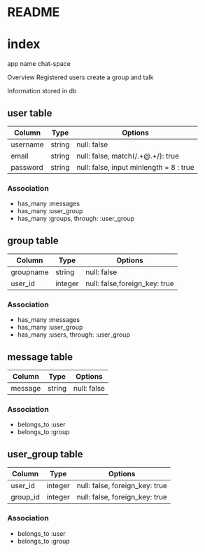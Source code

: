 # README

# index
app name
chat-space

Overview
Registered users create a group and talk


Information stored in db
## user table
|Column|Type|Options|
|------|----|-------|
|username|string|null: false|
|email|string|null: false, match(/.+@.+/): true|
|password|string|null: false, input minlength = 8 : true|
### Association
- has_many :messages
- has_many :user_group
- has_many :groups,  through:  :user_group

## group table
|Column|Type|Options|
|------|----|-------|
|groupname|string|null: false|
|user_id|integer|null: false,foreign_key: true|
### Association
- has_many :messages
- has_many :user_group
- has_many :users,  through:  :user_group

## message table
|Column|Type|Options|
|------|----|-------|
|message|string|null: false|
### Association
- belongs_to :user
- belongs_to :group

## user_group table
|Column|Type|Options|
|------|----|-------|
|user_id|integer|null: false, foreign_key: true|
|group_id|integer|null: false, foreign_key: true|
### Association
- belongs_to :user
- belongs_to :group